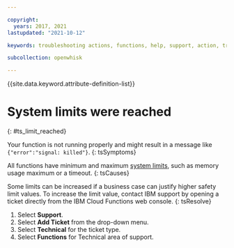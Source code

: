 ```yaml
---

copyright:
  years: 2017, 2021
lastupdated: "2021-10-12"

keywords: troubleshooting actions, functions, help, support, action, troubleshoot, system limits, configuration, api gateway

subcollection: openwhisk

---
```


{{site.data.keyword.attribute-definition-list}}

# System limits were reached
{: #ts_limit_reached}

Your function is not running properly and might result in a message like `{"error":"signal: killed"}`.
{: tsSymptoms}

All functions have minimum and maximum [system limits](/docs/openwhisk?topic=openwhisk-limits), such as memory usage maximum or a timeout.
{: tsCauses}

Some limits can be increased if a business case can justify higher safety limit values. To increase the limit value, contact IBM support by opening a ticket directly from the IBM Cloud Functions web console.
{: tsResolve}

1. Select **Support**.
2. Select **Add Ticket** from the drop-down menu.
3. Select **Technical** for the ticket type.
4. Select **Functions** for Technical area of support.


